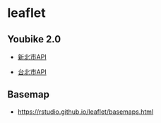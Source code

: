 
# leaflet

## Youbike 2.0

  * [新北市API](https://data.ntpc.gov.tw/openapi/swagger-ui/index.html?configUrl=%2Fapi%2Fv1%2Fopenapi%2Fswagger%2Fconfig&urls.primaryName=%E6%96%B0%E5%8C%97%E5%B8%82%E6%94%BF%E5%BA%9C%E4%BA%A4%E9%80%9A%E5%B1%80(80))

  * [台北市API](https://tcgbusfs.blob.core.windows.net/dotapp/youbike/v2/youbike_immediate.json)

## Basemap

  * <https://rstudio.github.io/leaflet/basemaps.html>